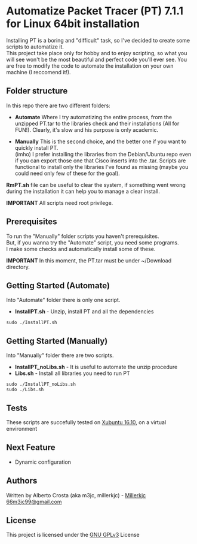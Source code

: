 # Automatize Packet Tracer (PT) 7.1.1 for Linux 64bit installation

Installing PT is a boring and "difficult" task, so I've decided to create some scripts to automatize it. <br />
This project take place only for hobby and to enjoy scripting, so what you will see won't be the most beautiful and perfect code you'll ever see.
You are free to modify the code to automate the installation on your own machine (I reccomend it!). <br />

## Folder structure

In this repo there are two different folders:
* **Automate**
  Where I try automatizing the entire process, from the unzipped PT.tar to the libraries
  check and their installations (All for FUN!). Clearly, it's slow and his purpose is only academic.

* **Manually**
  This is the second choice, and the better one if you want to quickly install PT. <br />
  (imho) I prefer installing the libraries from the Debian/Ubuntu repo even if you can export those one that Cisco inserts into the .tar.
  Scripts are functional to install only the libraries I've found as missing (maybe you could need only few of these for the goal).

**RmPT.sh** file can be useful to clear the system, if something went wrong during the installation it can help you to manage a clear install.

**IMPORTANT**
All scripts need root privilege.

## Prerequisites

To run the "Manually" folder scripts you haven't prerequisites. <br />
But, if you wanna try the "Automate" script, you need some programs. <br />
I make some checks and automatically install some of these.

**IMPORTANT**
In this moment, the PT.tar must be under ~/Download directory.

## Getting Started (Automate)

Into "Automate" folder there is only one script.
* **InstallPT.sh** - Unzip, install PT and all the dependencies

```
sudo ./InstallPT.sh
```

## Getting Started (Manually)

Into "Manually" folder there are two scripts.
* **InstallPT_noLibs.sh** - It is useful to automate the unzip procedure
* **Libs.sh**             - Install all libraries you need to run PT

```
sudo ./InstallPT_noLibs.sh
sudo ./Libs.sh
```

## Tests

These scripts are succefully tested on [Xubuntu 16.10](https://xubuntu.org/download/), on a virtual environment


## Next Feature
* Dynamic configuration


## Authors

Written by Alberto Crosta (aka m3jc, millerkjc) - [Millerkjc](https://github.com/Millerkjc) <br />
66m3jc99@gmail.com 

## License

This project is licensed under the [GNU GPLv3](https://www.gnu.org/licenses/gpl-3.0.en.html) License
